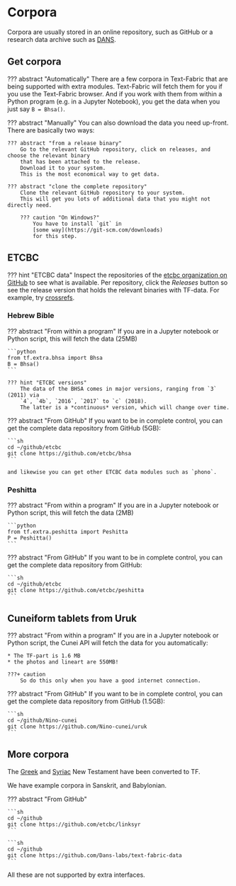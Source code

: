 # Corpora

Corpora are usually stored in an online repository, such as GitHub or a research data archive
such as [DANS](https://dans.knaw.nl/en/front-page?set_language=en).

## Get corpora

??? abstract "Automatically"
    There are a few corpora in Text-Fabric that are being supported
    with extra modules.
    Text-Fabric will fetch them for you if you use the Text-Fabric browser.
    And if you work with them from within a Python program (e.g. in a Jupyter Notebook),
    you get the data when you just say `B = Bhsa()`.

??? abstract "Manually"
    You can also download the data you need up-front.
    There are basically two ways:

    ??? abstract "from a release binary"
        Go to the relevant GitHub repository, click on releases, and choose the relevant binary
        that has been attached to the release.
        Download it to your system.
        This is the most economical way to get data.

    ??? abstract "clone the complete repository"
        Clone the relevant GitHub repository to your system.
        This will get you lots of additional data that you might not directly need.

        ??? caution "On Windows?"
            You have to install `git` in
            [some way](https://git-scm.com/downloads)
            for this step.

## ETCBC

??? hint "ETCBC data"
    Inspect the repositories of the [etcbc organization on GitHub](https://github.com/etcbc)
    to see what is available. Per repository, click the *Releases* button so see
    the release version that holds the relevant binaries with TF-data.
    For example, try [crossrefs](https://github.com/etcbc/parallels/releases).

### Hebrew Bible

??? abstract "From within a program"
    If you are in a Jupyter notebook or Python script,
    this will fetch the data (25MB)

    ```python
    from tf.extra.bhsa import Bhsa
    B = Bhsa()
    ```

    ??? hint "ETCBC versions"
        The data of the BHSA comes in major versions, ranging from `3` (2011) via
        `4`, `4b`, `2016`, `2017` to `c` (2018).
        The latter is a *continuous* version, which will change over time.

??? abstract "From GitHub"
    If you want to be in complete control, you can get the complete data repository
    from GitHub (5GB):

    ```sh
    cd ~/github/etcbc
    git clone https://github.com/etcbc/bhsa
    ```

    and likewise you can get other ETCBC data modules such as `phono`.

### Peshitta

??? abstract "From within a program"
    If you are in a Jupyter notebook or Python script,
    this will fetch the data (2MB)

    ```python
    from tf.extra.peshitta import Peshitta
    P = Peshitta()
    ```

??? abstract "From GitHub"
    If you want to be in complete control, you can get the complete data repository
    from GitHub:

    ```sh
    cd ~/github/etcbc
    git clone https://github.com/etcbc/peshitta
    ```

## Cuneiform tablets from Uruk

??? abstract "From within a program"
    If you are in a Jupyter notebook or Python script,
    the Cunei API will fetch the data for you automatically:

    * The TF-part is 1.6 MB
    * the photos and lineart are 550MB!
    
    ???+ caution
        So do this only when you have a good internet connection.

??? abstract "From GitHub"
    If you want to be in complete control, you can get the complete data repository
    from GitHub (1.5GB):

    ```sh
    cd ~/github/Nino-cunei
    git clone https://github.com/Nino-cunei/uruk
    ```

## More corpora

The
[Greek](https://github.com/Dans-labs/text-fabric-data/tree/master/greek/sblgnt) and
[Syriac](https://github.com/ETCBC/linksyr/tree/master/data/tf/syrnt)
New Testament have been converted to TF.

We have example corpora in Sanskrit, and Babylonian.

??? abstract "From GitHub"

    ```sh
    cd ~/github
    git clone https://github.com/etcbc/linksyr
    ```

    ```sh
    cd ~/github
    git clone https://github.com/Dans-labs/text-fabric-data
    ```

All these are not supported by extra interfaces.

